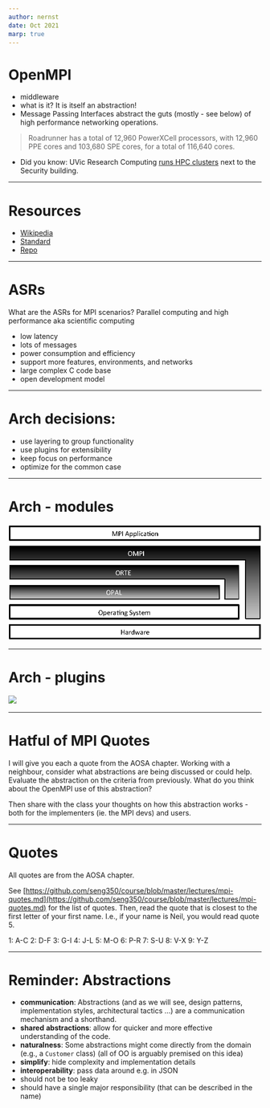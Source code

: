```yaml
---
author: nernst
date: Oct 2021
marp: true
---
```

# OpenMPI

- middleware
- what is it? It is itself an abstraction! 
- Message Passing Interfaces abstract the guts (mostly - see below) of high performance networking operations.
> Roadrunner has a total of 12,960 PowerXCell processors, with 12,960 PPE cores and 103,680 SPE cores, for a total of 116,640 cores.
- Did you know: UVic Research Computing [runs HPC clusters](https://onlineacademiccommunity.uvic.ca/rcs/systems/) next to the Security building.

----
# Resources
* [Wikipedia](https://en.wikipedia.org/wiki/Message_Passing_Interface)
* [Standard](https://www.mpi-forum.org/docs/mpi-3.0/mpi30-report.pdf)
* [Repo](https://github.com/open-mpi/)

----
# ASRs
What are the ASRs for MPI scenarios? Parallel computing and high performance aka scientific computing

- low latency
- lots of messages 
- power consumption and efficiency
- support more features, environments, and networks 
- large complex C code base
- open development model

----
# Arch decisions:
- use layering to group functionality
- use plugins for extensibility
- keep focus on performance
- optimize for the common case
  
----
# Arch - modules
![](img/open-mpi-layers.png)

----
# Arch - plugins
![](img/open-mpi-mca.png)

----
# Hatful of MPI Quotes
I will give you each a quote from the AOSA chapter. Working with a neighbour, consider what abstractions are being discussed or could help. Evaluate the abstraction on the criteria from previously. What do you think about the OpenMPI use of this abstraction?  

Then share with the class your thoughts on how this abstraction works - both for the implementers (ie. the MPI devs) and users. 

----
# Quotes
All quotes are from the AOSA chapter.

See [https://github.com/seng350/course/blob/master/lectures/mpi-quotes.md](https://github.com/seng350/course/blob/master/lectures/mpi-quotes.md) for the list of quotes. Then, read the quote that is closest to the first letter of your first name. I.e., if your name is Neil, you would read quote 5. 

1: A-C
2: D-F
3: G-I
4: J-L
5: M-O
6: P-R
7: S-U
8: V-X
9: Y-Z

----
# Reminder: Abstractions
* **communication**: Abstractions (and as we will see, design patterns, implementation styles, architectural tactics ...) are a communication mechanism and a shorthand.
* **shared** **abstractions**: allow for quicker and more effective understanding of the code.
* **naturalness**: Some abstractions might come directly from the domain (e.g., a `Customer` class) (all of OO is arguably premised on this idea)
* **simplify**: hide complexity and implementation details
* **interoperability**: pass data around e.g. in JSON
* should not be too leaky
* should have a single major responsibility (that can be described in the name)